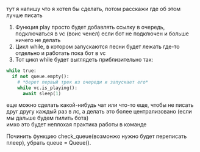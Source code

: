 тут я напишу что я хотел бы сделать, потом расскажи где об этом лучше писать  
1. Функция play просто будет добавлять ссылку в очередь, подключаться в vc (воис ченел) если бот не подключен и больше ничего не делать  
2. Цикл while, в котором запускаются песни будет лежать где-то отдельно и работать пока бот в vc  
3. Тот цикл while будет выглядеть приблизительно так:  
```python
while true:
  if not queue.empty():
    # *берет первый трек из очереди и запускает его*
    while vc.is_playing():
      await sleep(1)
```
  
еще можно сделать какой-нибудь чат или что-то еще, чтобы не писать друг другу каждый раз в лс, а делать это более централизовано (если мы дальше будем пилить бота)  
имхо это будет неплохая практика работы в команде

Починить функцию check_queue(возмонжо нужно будет переписать плеер), убрать queue = Queue(). 
